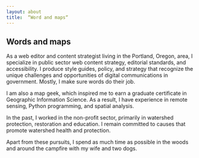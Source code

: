 ```yaml
---
layout: about
title:  “Word and maps“
---
```

## Words and maps

As a web editor and content strategist living in the Portland, Oregon, area, I specialize in public sector web content strategy, editorial standards, and accessibility. I produce style guides, policy, and strategy that recognize the unique challenges and opportunities of digital communications in government. Mostly, I make sure words do their job.

I am also a map geek, which inspired me to earn a graduate certificate in Geographic Information Science. As a result, I have experience in remote sensing, Python programming, and spatial analysis. 

In the past, I worked in the non-profit sector, primarily in watershed protection, restoration and education. I remain committed to causes that promote watershed health and protection. 

Apart from these pursuits, I spend as much time as possible in the woods and around the campfire with my wife and two dogs.
